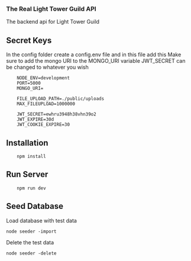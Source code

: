 ### The Real Light Tower Guild API 
The backend api for Light Tower Guild

## Secret Keys 
In the config folder create a config.env file and in this file add this
Make sure to add the mongo URI to the MONGO_URI variable
JWT_SECRET can be changed to whatever you wish

```
    NODE_ENV=development
    PORT=5000
    MONGO_URI=

    FILE_UPLOAD_PATH=./public/uploads
    MAX_FILEUPLOAD=1000000

    JWT_SECRET=ewhru3948h38vhn39o2
    JWT_EXPIRE=30d
    JWT_COOKIE_EXPIRE=30
```

## Installation 
```
    npm install 
```
## Run Server
```
    npm run dev
```
## Seed Database
Load database with test data 
```
node seeder -import
```

Delete the test data
```
node seeder -delete
```


